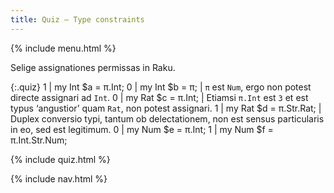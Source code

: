 ```yaml
---
title: Quiz — Type constraints
---
```


{% include menu.html %}

Selige assignationes permissas in Raku.

{:.quiz}
1 | my Int $a = π.Int;
0 | my Int $b = π; | `π` est `Num`, ergo non potest directe assignari ad `Int`.
0 | my Rat $c = π.Int; | Etiamsi `π.Int` est `3` et est typus ‘angustior’ quam `Rat`, non potest assignari.
1 | my Rat $d = π.Str.Rat; | Duplex conversio typi, tantum ob delectationem, non est sensus particularis in eo, sed est legitimum.
0 | my Num $e = π.Int;
1 | my Num $f = π.Int.Str.Num;

{% include quiz.html %}

{% include nav.html %}
